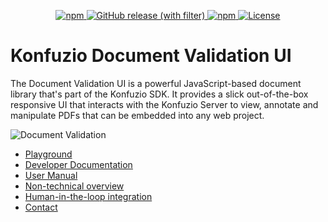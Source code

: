 <p align="center">
    <a href="https://www.npmjs.com/package/@konfuzio/document-validation-ui"><img alt="npm" src="https://img.shields.io/npm/v/%40konfuzio%2Fdocument-validation-ui" />
</a>
        <a href="https://github.com/konfuzio-ai/document-validation-ui/releases"><img alt="GitHub release (with filter)" src="https://img.shields.io/github/v/release/konfuzio-ai/document-validation-ui?label=Github"/>
</a>
      <a href="https://www.npmjs.com/package/@konfuzio/document-validation-ui">
        <img alt="npm" src="https://img.shields.io/npm/dm/%40konfuzio%2Fdocument-validation-ui"/>
    </a>
    <a href="https://github.com/konfuzio-ai/document-validation-ui"><img alt="License" src="https://img.shields.io/github/license/konfuzio-ai/document-validation-ui" />
</a>
</p>

# Konfuzio Document Validation UI

The Document Validation UI is a powerful JavaScript-based document library that's part of the Konfuzio SDK. It provides a slick out-of-the-box responsive UI that interacts with the Konfuzio Server to view, annotate and manipulate PDFs that can be embedded into any web project.

![Document Validation](https://konfuzio.com/wp-content/uploads/2022/10/homepage-UI-demo-1.png)

- [Playground](https://codepen.io/konfuzio/pen/QWVpKVE)
- [Developer Documentation](https://dev.konfuzio.com/dvui/)
- [User Manual](https://help.konfuzio.com/document-validation-ui/review-documents/preview/)
- [Non-technical overview](https://konfuzio.com/en/document-validation-ui/)
- [Human-in-the-loop integration](https://konfuzio.com/en/human-in-the-loop/)
- [Contact](https://konfuzio.com/en/contact/)
